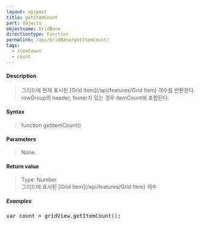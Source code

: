 ```yaml
---
layout: apipost
title: getItemCount
part: Objects
objectname: GridBase
directiontype: Function
permalink: /api/GridBase/getItemCount/
tags:
  - itemCount
  - count
---
```



#### Description

> 그리드에 현재 표시된 [Grid Item](/api/features/Grid Item) 개수를 반환한다.  
> rowGroup의 header, footer가 있는 경우 itemCount에 포함된다.

#### Syntax

> function getItemCount()

#### Parameters

> None.

#### Return value

> Type: Number  
> 그리드에 표시된 [Grid Item](/api/features/Grid Item) 개수

##### Examples 

<pre class="prettyprint">
var count = gridView.getItemCount();
</pre>
